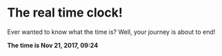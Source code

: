# The real time clock!

Ever wanted to know what the time is? Well, your journey is about to end!

**The time is Nov 21, 2017, 09:24**